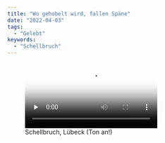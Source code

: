 ```yaml
---
title: "Wo gehobelt wird, fallen Späne"
date: "2022-04-03"
tags:
  - "Gelebt"
keywords:
  - "Schellbruch"
---
```


<figure>
<video controls="" poster="https://couchblog.de/wp-content/uploads/2022/04/img_1276-1024x583.jpg" preload="none" src="https://couchblog.de/wp-content/uploads/2022/04/wo-gehobelt-wird-720p30.mp4" playsinline=""></video>
<figcaption>Schellbruch, Lübeck (Ton an!)</figcaption>
<figure>
